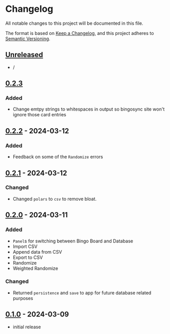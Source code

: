 # Changelog

All notable changes to this project will be documented in this file.

The format is based on [Keep a Changelog],
and this project adheres to [Semantic Versioning].

## [Unreleased]

- /

## [0.2.3]

### Added

- Change emtpy strings to whitespaces in output so bingosync site won't ignore those card entries



## [0.2.2] - 2024-03-12

### Added

- Feedback on some of the `Randomize` errors


## [0.2.1] - 2024-03-12

### Changed

- Changed `polars` to `csv` to remove bloat.


## [0.2.0] - 2024-03-11

### Added

- `Panel`s for switching between Bingo Board and Database
- Import CSV
- Append data from CSV
- Export to CSV
- Randomize
- Weighted Randomize

### Changed

- Returned `persistence` and `save` to app for future database related purposes


## [0.1.0] - 2024-03-09

- initial release

<!-- Links -->
[keep a changelog]: https://keepachangelog.com/en/1.0.0/
[semantic versioning]: https://semver.org/spec/v2.0.0.html

<!-- Versions -->
[unreleased]: https://github.com/Angry-Maid/bingosync-gen/compare/v0.2.3...HEAD
[0.2.3]: https://github.com/Angry-Maid/bingosync-gen/compare/v0.2.2...v0.2.3
[0.2.2]: https://github.com/Angry-Maid/bingosync-gen/compare/v0.2.1...v0.2.2
[0.2.1]: https://github.com/Angry-Maid/bingosync-gen/compare/v0.2.0...v0.2.1
[0.2.0]: https://github.com/Angry-Maid/bingosync-gen/compare/v0.1.0...v0.2.0
[0.1.0]: https://github.com/Angry-Maid/bingosync-gen/releases/tag/v0.1.0
